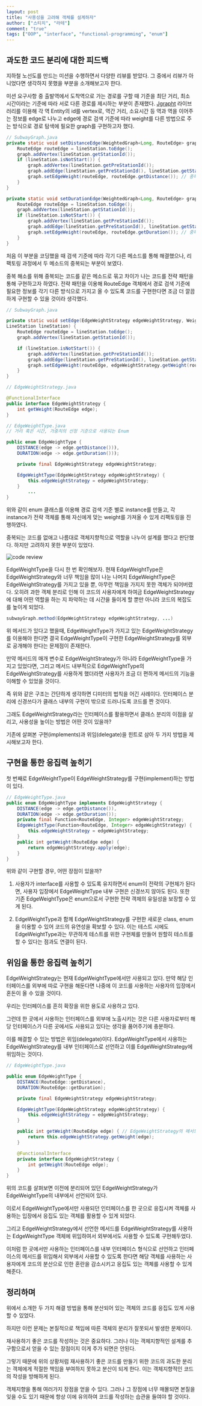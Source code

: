 ```yaml
---
layout: post
title: "사용성을 고려해 객체를 설계하자"
author: ["스티치", "라테"]
comment: "true"
tags: ["OOP", "interface", "functional-programming", "enum"]
---
```


## 과도한 코드 분리에 대한 피드백

지하철 노선도를 만드는 미션을 수행하면서 다양한 리뷰를 받았다. 그 중에서 리뷰가 아니었다면 생각하지 못했을 부분을 소개해보고자 한다.

미션 요구사항 중 출발역에서 도착역으로 가는 경로를 구할 때 기준을 최단 거리, 최소 시간이라는 기준에 따라 서로 다른 경로를 제시하는 부분이 존재했다. [Jgrapht](https://jgrapht.org/) 라이브러리를 이용해 각 역 Entity의 id를 vertex로, 역간 거리, 소요시간 등 역과 역을 이어주는 정보를 edge로 나누고 edge에 경로 검색 기준에 따라 weight를 다른 방법으로 주는 방식으로 경로 탐색에 필요한 graph를 구현하고자 했다.

```java
// SubwayGraph.java
private static void setDistanceEdge(WeightedGraph<Long, RouteEdge> graph, LineStation lineStation) {
    RouteEdge routeEdge = lineStation.toEdge();
    graph.addVertex(lineStation.getStationId());
    if (lineStation.isNotStart()) {
        graph.addVertex(lineStation.getPreStationId());
        graph.addEdge(lineStation.getPreStationId(), lineStation.getStationId(), routeEdge);
        graph.setEdgeWeight(routeEdge, routeEdge.getDistance()); // 중복
    }
}

private static void setDurationEdge(WeightedGraph<Long, RouteEdge> graph, LineStation lineStation) {
    RouteEdge routeEdge = lineStation.toEdge();
    graph.addVertex(lineStation.getStationId());
    if (lineStation.isNotStart()) {
        graph.addVertex(lineStation.getPreStationId());
        graph.addEdge(lineStation.getPreStationId(), lineStation.getStationId(), routeEdge);
        graph.setEdgeWeight(routeEdge, routeEdge.getDuration()); // 중복
    }
}
```

처음 이 부분을 코딩했을 때 검색 기준에 따라 각기 다른 메소드를 통해 해결했으나, 리팩토링 과정에서 두 메소드의 중복되는 부분이 보였다.

중복 해소를 위해 중복되는 코드를 같은 메소드로 묶고 차이가 나는 코드를 전략 패턴을 통해 구현하고자 하였다. 전략 패턴을 이용해 RouteEdge 객체에서 경로 검색 기준에 필요한 정보를 각기 다른 방식으로 가지고 올 수 있도록 코드를 구현한다면 조금 더 깔끔하게 구현할 수 있을 것이라 생각했다.

```java
// SubwayGraph.java

private static void setEdge(EdgeWeightStrategy edgeWeightStrategy, WeightedGraph<Long, RouteEdge> graph,
LineStation lineStation) {
    RouteEdge routeEdge = lineStation.toEdge();
    graph.addVertex(lineStation.getStationId());

    if (lineStation.isNotStart()) {
        graph.addVertex(lineStation.getPreStationId());
        graph.addEdge(lineStation.getPreStationId(), lineStation.getStationId(), routeEdge);
        graph.setEdgeWeight(routeEdge, edgeWeightStrategy.getWeight(routeEdge));
    }
}
```

```java
// EdgeWeightStrategy.java

@FunctionalInterface
public interface EdgeWeightStrategy {
    int getWeight(RouteEdge edge);
}
```

```java
// EdgeWeightType.java
// 거리 혹은 시간, 가중치의 선정 기준으로 사용되는 Enum

public enum EdgeWeightType {
    DISTANCE(edge -> edge.getDistance())),
    DURATION(edge -> edge.getDuration()));

    private final EdgeWeightStrategy edgeWeightStrategy;

    EdgeWeightType(EdgeWeightStrategy edgeWeightStrategy) {
        this.edgeWeightStrategy = edgeWeightStrategy;
    }
		...
}
```

위와 같이 enum 클래스를 이용해 경로 검색 기준 별로 instance를 만들고, 각 instance가 전략 객체를 통해 자신에게 맞는 weight를 가져올 수 있게 리팩토링을 진행하였다.

중복되는 코드를 없애고 나름대로 객체지향적으로 역할을 나누어 설계를 했다고 판단했다. 하지만 고려하지 못한 부분이 있었다.

![code review](../images/2020-08-18-plan-reusable-object-01.png)

EdgeWeightType을 다시 한 번 확인해보자. 현재 EdgeWeightType은 EdgeWeightStrategy와 너무 책임을 많이 나눈 나머지 EdgeWeightType은 EdgeWeightStrategy를 가지고 있을 뿐, 아무런 책임을 가지지 못한 객체가 되어버렸다. 오히려 과한 객체 분리로 인해 이 코드의 사용자에게 하여금 EdgeWeightStrategy에 대해 어떤 역할을 하는 지 파악하는 데 시간을 들이게 할 뿐만 아니라 코드의 복잡도를 높이게 되었다.

```java
subwayGraph.method(EdgeWeightStrategy edgeWeightStrategy, ...)
```

위 메서드가 있다고 했을때, EdgeWeightType가 가지고 있는 EdgeWeightStrategy를 이용해야 한다면 결국 EdgeWeightType이 구현한 EdgeWeightStrategy를 외부로 공개해야 한다는 문제점이 존재한다.

만약 메서드의 매개 변수로 EdgeWeightStrategy가 아니라 EdgeWeightType을 가지고 있었다면, 그리고 메서드 내부적으로 EdgeWeightType의 EdgeWeightStrategy를 사용하게 했더라면 사용자가 조금 더 편하게 메서드의 기능을 이해할 수 있었을 것이다.

즉 위와 같은 구조는 간단하게 생각하면 디미터의 법칙을 어긴 사례이다. 인터페이스 분리에 신경쓰다가 클래스 내부의 구현이 밖으로 드러나도록 코드를 짠 것이다.

그래도 EdgeWeightStrategy라는 인터페이스를 활용하면서 클래스 분리의 이점을 살리고, 사용성을 높이는 방법은 어떤 것이 있을까?

기존에 살펴본 구현(implements)과 위임(delegate)을 힌트로 삼아 두 가지 방법을 제시해보고자 한다.

## 구현을 통한 응집력 높히기

첫 번째로 EdgeWeightType이 EdgeWeightStrategy를 구현(implement)하는 방법이 있다.

```java
// EdgeWeightType.java
public enum EdgeWeightType implements EdgeWeightStrategy {
    DISTANCE(edge -> edge.getDistance()),
    DURATION(edge -> edge.getDuration());
    private final Function<RouteEdge, Integer> edgeWeightStrategy;
    EdgeWeightType(Function<RouteEdge, Integer> edgeWeightStrategy) {
        this.edgeWeightStrategy = edgeWeightStrategy;
    }
    public int getWeight(RouteEdge edge) {
        return edgeWeightStrategy.apply(edge);
    }
}
```

위와 같이 구현할 경우, 어떤 장점이 있을까?

1.  사용자가 interface를 사용할 수 있도록 유지하면서 enum이 전략의 구현체가 된다면, 사용자 입장에서 EdgeWeightType 내부 구현은 신경쓰지 않아도 된다. 또한 기존 EdgeWeightType은 enum으로서 구현한 전략 객체의 유일성을 보장할 수 있게 된다.

2. EdgeWeightType과 함께 EdgeWeightStrategy를 구현한 새로운 class, enum을 이용할 수 있어 코드의 유연성을 확보할 수 있다. 이는 테스트 시에도 EdgeWeightType과는 무관하게 테스트를 위한 구현체를 만들어 원할히 테스트를 할 수 있다는 점과도 연결이 된다.

## 위임을 통한 응집력 높히기

EdgeWeightStrategy는 현재 EdgeWeightType에서만 사용되고 있다. 만약 해당 인터페이스를 외부에 따로 구현을 해둔다면 나중에 이 코드를 사용하는 사용자의 입장에서 혼돈이 올 수 있을 것이다.

우리는 인터페이스를 흔히 확장을 위한 용도로 사용하고 있다.

그런데 한 곳에서 사용하는 인터페이스를 외부에 노출시키는 것은 다른 사용자로부터 해당 인터페이스가 다른 곳에서도 사용되고 있다는 생각을 품어주기에 충분하다.

이를 해결할 수 있는 방법은 위임(delegate)이다. EdgeWeightType에서 사용하는 EdgeWeightStrategy를 내부 인터페이스로 선언하고 이를 EdgeWeightStrategy에 위임하는 것이다.

```java
// EdgeWeightType.java

public enum EdgeWeightType {
    DISTANCE(RouteEdge::getDistance),
    DURATION(RouteEdge::getDuration);

    private final EdgeWeightStrategy edgeWeightStrategy;

    EdgeWeightType(EdgeWeightStrategy edgeWeightStrategy) {
        this.edgeWeightStrategy = edgeWeightStrategy;
    }

    public int getWeight(RouteEdge edge) { // EdgeWeightStrategy의 메서드를 위임
        return this.edgeWeightStrategy.getWeight(edge);
    }

    @FunctionalInterface
    private interface EdgeWeightStrategy {
        int getWeight(RouteEdge edge);
    }
}
```

위의 코드를 살펴보면 이전에 분리되어 있던 EdgeWeightStrategy가 EdgeWeightType의 내부에서 선언되어 있다.

이로서 EdgeWeightType에서만 사용되던 인터페이스를 한 곳으로 응집시켜 객체를 사용하는 입장에서 응집도 있는 객체를 활용할 수 있게 되었다.

그리고 EdgeWeightStrategy에서 선언한 메서드를 EdgeWeightStrategy를 사용하는 EdgeWeightType 객체에 위임하여서 외부에서도 사용할 수 있도록 구현해두었다.

이처럼 한 곳에서만 사용하는 인터페이스를 내부 인터페이스 형식으로 선언하고 인터페이스의 메서드를 위임해서 외부에서 사용할 수 있도록 한다면 해당 객체를 사용하는 사용자에게 코드의 분산으로 인한 혼란을 감소시키고 응집도 있는 객체를 사용할 수 있게 해준다.

## 정리하며

위에서 소개한 두 가지 해결 방법을 통해 분산되어 있는 객체의 코드를 응집도 있게 사용할 수 있었다.

하지만 이런 문제는 본질적으로 책임에 따른 객체의 분리가 잘못되서 발생한 문제이다.

재사용하기 좋은 코드를 작성하는 것은 중요하다. 그러나 이는 객체지향적인 설계를 추구함으로서 얻을 수 있는 장점이지 이게 주가 되면은 안된다.

그렇기 때문에 위의 상황처럼 재사용하기 좋은 코드를 만들기 위한 코드의 과도한 분리는 객체에게 적절한 책임을 부여하지 못하고 분산이 되게 한다. 이는 객체지향적인 코드의 작성을 방해하게 된다.

객체지향을 통해 여러가지 장점을 얻을 수 있다. 그러나 그 장점에 너무 매몰되면 본질을 잊을 수도 있기 때문에 항상 이에 유의하여 코드를 작성하는 습관을 들여야 할 것이다.